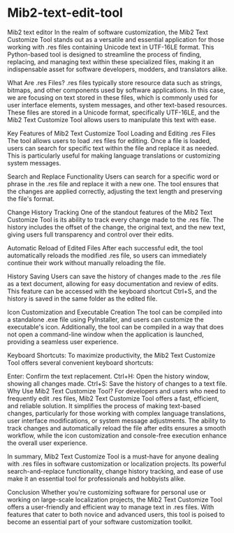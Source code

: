 # Mib2-text-edit-tool
Mib2 text editor 
In the realm of software customization, the Mib2 Text Customize Tool stands out as a versatile and essential application for those working with .res files containing Unicode text in UTF-16LE format. This Python-based tool is designed to streamline the process of finding, replacing, and managing text within these specialized files, making it an indispensable asset for software developers, modders, and translators alike.

What Are .res Files?
.res files typically store resource data such as strings, bitmaps, and other components used by software applications. In this case, we are focusing on text stored in these files, which is commonly used for user interface elements, system messages, and other text-based resources. These files are stored in a Unicode format, specifically UTF-16LE, and the Mib2 Text Customize Tool allows users to manipulate this text with ease.

Key Features of Mib2 Text Customize Tool
Loading and Editing .res Files
The tool allows users to load .res files for editing. Once a file is loaded, users can search for specific text within the file and replace it as needed. This is particularly useful for making language translations or customizing system messages.

Search and Replace Functionality
Users can search for a specific word or phrase in the .res file and replace it with a new one. The tool ensures that the changes are applied correctly, adjusting the text length and preserving the file's format.

Change History Tracking
One of the standout features of the Mib2 Text Customize Tool is its ability to track every change made to the .res file. The history includes the offset of the change, the original text, and the new text, giving users full transparency and control over their edits.

Automatic Reload of Edited Files
After each successful edit, the tool automatically reloads the modified .res file, so users can immediately continue their work without manually reloading the file.

History Saving
Users can save the history of changes made to the .res file as a text document, allowing for easy documentation and review of edits. This feature can be accessed with the keyboard shortcut Ctrl+S, and the history is saved in the same folder as the edited file.

Icon Customization and Executable Creation
The tool can be compiled into a standalone .exe file using PyInstaller, and users can customize the executable's icon. Additionally, the tool can be compiled in a way that does not open a command-line window when the application is launched, providing a seamless user experience.

Keyboard Shortcuts:
To maximize productivity, the Mib2 Text Customize Tool offers several convenient keyboard shortcuts:

Enter: Confirm the text replacement.
Ctrl+H: Open the history window, showing all changes made.
Ctrl+S: Save the history of changes to a text file.
Why Use Mib2 Text Customize Tool?
For developers and users who need to frequently edit .res files, Mib2 Text Customize Tool offers a fast, efficient, and reliable solution. It simplifies the process of making text-based changes, particularly for those working with complex language translations, user interface modifications, or system message adjustments. The ability to track changes and automatically reload the file after edits ensures a smooth workflow, while the icon customization and console-free execution enhance the overall user experience.

In summary, Mib2 Text Customize Tool is a must-have for anyone dealing with .res files in software customization or localization projects. Its powerful search-and-replace functionality, change history tracking, and ease of use make it an essential tool for professionals and hobbyists alike.

Conclusion
Whether you're customizing software for personal use or working on large-scale localization projects, the Mib2 Text Customize Tool offers a user-friendly and efficient way to manage text in .res files. With features that cater to both novice and advanced users, this tool is poised to become an essential part of your software customization toolkit.
